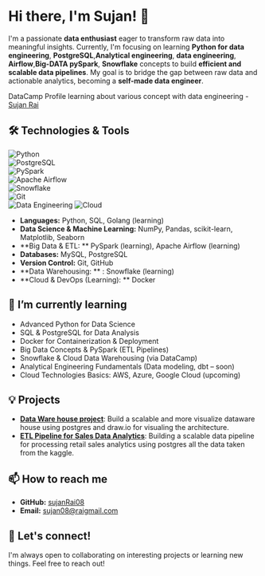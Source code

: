 # Hi there, I'm Sujan! 👋

I'm a passionate **data enthusiast** eager to transform raw data into meaningful insights. Currently, I'm focusing on learning **Python for data engineering**, **PostgreSQL**,**Analytical  engineering**, **data engineering**, **Airflow**,**Big-DATA pySpark**, **Snowflake** concepts to build **efficient and scalable data pipelines**. My goal is to bridge the gap between raw data and actionable analytics, becoming a **self-made data engineer**.

DataCamp Profile learning about various concept with data engineering - [Sujan Rai](https://www.datacamp.com/portfolio/sujan08rai)

## 🛠️ Technologies & Tools
![Python](https://img.shields.io/badge/Python-3.10-blue?style=for-the-badge&logo=python&logoColor=white)  
![PostgreSQL](https://img.shields.io/badge/PostgreSQL-336791?style=for-the-badge&logo=postgresql&logoColor=white)  
![PySpark](https://img.shields.io/badge/PySpark-Data%20Processing-F16C20?style=for-the-badge&logo=apache-spark&logoColor=white)  
![Apache Airflow](https://img.shields.io/badge/Airflow-2.7.1-017CEE?style=for-the-badge&logo=apache-airflow&logoColor=white)  
![Snowflake](https://img.shields.io/badge/Snowflake-Cloud%20Warehouse-56B9EB?style=for-the-badge&logo=snowflake&logoColor=white)  
![Git](https://img.shields.io/badge/Git-F05032?style=for-the-badge&logo=git&logoColor=white)  
![Data Engineering](https://img.shields.io/badge/Data%20Engineering-Big%20Data-FF6F00?style=for-the-badge&logo=databricks&logoColor=white)
![Cloud](https://img.shields.io/badge/Cloud%20Learning-%23F1C40F?style=for-the-badge&logo=cloud&logoColor=white)

- **Languages:** Python, SQL, Golang (learning)
- **Data Science & Machine Learning:** NumPy, Pandas, scikit-learn, Matplotlib, Seaborn
- **Big Data & ETL: ** PySpark (learning), Apache Airflow (learning)
- **Databases:** MySQL, PostgreSQL
- **Version Control:** Git, GitHub
- **Data Warehousing: ** : Snowflake (learning)
- **Cloud & DevOps (Learning): ** Docker
  
## 🌱 I’m currently learning
- Advanced Python for Data Science
- SQL & PostgreSQL for Data Analysis
- Docker for Containerization & Deployment
- Big Data Concepts & PySpark (ETL Pipelines)
- Snowflake & Cloud Data Warehousing (via DataCamp)
- Analytical Engineering Fundamentals (Data modeling, dbt – soon)
- Cloud Technologies Basics: AWS, Azure, Google Cloud (upcoming)

## 💡 Projects
- **[Data Ware house project]([https://github.com/SujanRai08/datawarehouse_sql_project])**: Build a scalable and more visualize dataware house using postgres and draw.io for visualing the architecture. 
- **[ETL Pipeline for Sales Data Analytics]([https://github.com/SujanRai08/retail_salesdataengineering])**: Building a scalable data pipeline for processing retail sales analytics using postgres all the data taken from the kaggle.

## 📫 How to reach me
- **GitHub:** [sujanRai08](https://github.com/SujanRai08)
- **Email:** [sujan08@raigmail.com](mailto:sujan08rai@gmail.com)

## 🤝 Let's connect!
I'm always open to collaborating on interesting projects or learning new things. Feel free to reach out!


